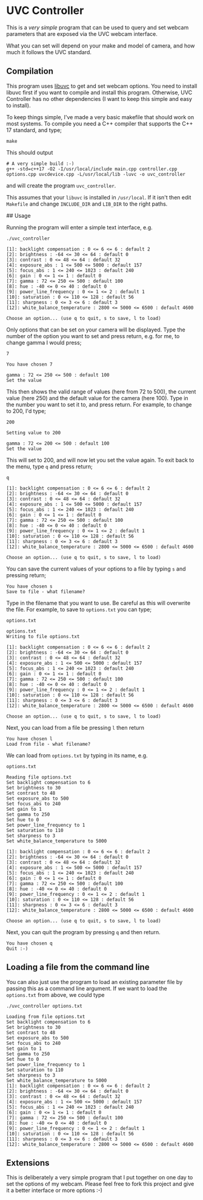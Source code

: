 # UVC Controller

This is a *very simple* program that can be used to query and set
webcam parameters that are exposed via the UVC webcam interface.

What you can set will depend on your make and model of camera,
and how much it follows the UVC standard.

## Compilation

This program uses [libuvc](https://github.com/libuvc/libuvc) to
get and set webcam options. You need to install libuvc first if you
want to compile and install this program. Otherwise, UVC Controller
has no other dependencies (I want to keep this simple and easy to
install).

To keep things simple, I've made a very basic makefile that should
work on most systems. To compile you need a C++ compiler that supports
the C++ 17 standard, and type;

```
make
```

This should output

```
# A very simple build :-)
g++ -std=c++17 -O2 -I/usr/local/include main.cpp controller.cpp options.cpp uvcdevice.cpp -L/usr/local/lib -luvc -o uvc_controller
```

and will create the program `uvc_controller`.

This assumes that your `libuvc` is installed in `/usr/local`. If it isn't
then edit `Makefile` and change `INCLUDE_DIR` and `LIB_DIR` to the 
right paths.

## Usage

Running the program will enter a simple text interface, e.g.

```
./uvc_controller

[1]: backlight compensation : 0 <= 6 <= 6 : default 2
[2]: brightness : -64 <= 30 <= 64 : default 0
[3]: contrast : 0 <= 48 <= 64 : default 32
[4]: exposure_abs : 1 <= 500 <= 5000 : default 157
[5]: focus_abs : 1 <= 240 <= 1023 : default 240
[6]: gain : 0 <= 1 <= 1 : default 0
[7]: gamma : 72 <= 250 <= 500 : default 100
[8]: hue : -40 <= 0 <= 40 : default 0
[9]: power_line_frequency : 0 <= 1 <= 2 : default 1
[10]: saturation : 0 <= 110 <= 128 : default 56
[11]: sharpness : 0 <= 3 <= 6 : default 3
[12]: white_balance_temperature : 2800 <= 5000 <= 6500 : default 4600

Choose an option... (use q to quit, s to save, l to load)
```

Only options that can be set on your camera will be displayed. 
Type the number of the option you want to set and press return,
e.g. for me, to change gamma I would press;

```
7

You have chosen 7

gamma : 72 <= 250 <= 500 : default 100
Set the value
```

This then shows the valid range of values (here from 72 to 500), 
the current value (here 250) and the default value for the 
camera (here 100). Type in the number you want to set it to,
and press return. For example, to change to 200, I'd type;

```
200

Setting value to 200

gamma : 72 <= 200 <= 500 : default 100
Set the value
```

This will set to 200, and will now let you set the value again.
To exit back to the menu, type `q` and press return;

```
q

[1]: backlight compensation : 0 <= 6 <= 6 : default 2
[2]: brightness : -64 <= 30 <= 64 : default 0
[3]: contrast : 0 <= 48 <= 64 : default 32
[4]: exposure_abs : 1 <= 500 <= 5000 : default 157
[5]: focus_abs : 1 <= 240 <= 1023 : default 240
[6]: gain : 0 <= 1 <= 1 : default 0
[7]: gamma : 72 <= 250 <= 500 : default 100
[8]: hue : -40 <= 0 <= 40 : default 0
[9]: power_line_frequency : 0 <= 1 <= 2 : default 1
[10]: saturation : 0 <= 110 <= 128 : default 56
[11]: sharpness : 0 <= 3 <= 6 : default 3
[12]: white_balance_temperature : 2800 <= 5000 <= 6500 : default 4600

Choose an option... (use q to quit, s to save, l to load)
```

You can save the current values of your options to a file by typing
`s` and pressing return;

```
You have chosen s
Save to file - what filename?
```

Type in the filename that you want to use. Be careful as this will overwrite
the file. For example, to save to `options.txt` you can type;

```
options.txt

options.txt
Writing to file options.txt

[1]: backlight compensation : 0 <= 6 <= 6 : default 2
[2]: brightness : -64 <= 30 <= 64 : default 0
[3]: contrast : 0 <= 48 <= 64 : default 32
[4]: exposure_abs : 1 <= 500 <= 5000 : default 157
[5]: focus_abs : 1 <= 240 <= 1023 : default 240
[6]: gain : 0 <= 1 <= 1 : default 0
[7]: gamma : 72 <= 250 <= 500 : default 100
[8]: hue : -40 <= 0 <= 40 : default 0
[9]: power_line_frequency : 0 <= 1 <= 2 : default 1
[10]: saturation : 0 <= 110 <= 128 : default 56
[11]: sharpness : 0 <= 3 <= 6 : default 3
[12]: white_balance_temperature : 2800 <= 5000 <= 6500 : default 4600

Choose an option... (use q to quit, s to save, l to load)
```

Next, you can load from a file be pressing `l` then return

```
You have chosen l
Load from file - what filename?
```

We can load from `options.txt` by typing in its name, e.g.

```
options.txt

Reading file options.txt
Set backlight compensation to 6
Set brightness to 30
Set contrast to 48
Set exposure_abs to 500
Set focus_abs to 240
Set gain to 1
Set gamma to 250
Set hue to 0
Set power_line_frequency to 1
Set saturation to 110
Set sharpness to 3
Set white_balance_temperature to 5000

[1]: backlight compensation : 0 <= 6 <= 6 : default 2
[2]: brightness : -64 <= 30 <= 64 : default 0
[3]: contrast : 0 <= 48 <= 64 : default 32
[4]: exposure_abs : 1 <= 500 <= 5000 : default 157
[5]: focus_abs : 1 <= 240 <= 1023 : default 240
[6]: gain : 0 <= 1 <= 1 : default 0
[7]: gamma : 72 <= 250 <= 500 : default 100
[8]: hue : -40 <= 0 <= 40 : default 0
[9]: power_line_frequency : 0 <= 1 <= 2 : default 1
[10]: saturation : 0 <= 110 <= 128 : default 56
[11]: sharpness : 0 <= 3 <= 6 : default 3
[12]: white_balance_temperature : 2800 <= 5000 <= 6500 : default 4600

Choose an option... (use q to quit, s to save, l to load)
```

Next, you can quit the program by pressing `q` and then return.

```
You have chosen q
Quit :-)
```

## Loading a file from the command line

You can also just use the program to load an existing parameter file
by passing this as a command line argument. If we want to load 
the `options.txt` from above, we could type

```
./uvc_controller options.txt

Loading from file options.txt
Set backlight compensation to 6
Set brightness to 30
Set contrast to 48
Set exposure_abs to 500
Set focus_abs to 240
Set gain to 1
Set gamma to 250
Set hue to 0
Set power_line_frequency to 1
Set saturation to 110
Set sharpness to 3
Set white_balance_temperature to 5000
[1]: backlight compensation : 0 <= 6 <= 6 : default 2
[2]: brightness : -64 <= 30 <= 64 : default 0
[3]: contrast : 0 <= 48 <= 64 : default 32
[4]: exposure_abs : 1 <= 500 <= 5000 : default 157
[5]: focus_abs : 1 <= 240 <= 1023 : default 240
[6]: gain : 0 <= 1 <= 1 : default 0
[7]: gamma : 72 <= 250 <= 500 : default 100
[8]: hue : -40 <= 0 <= 40 : default 0
[9]: power_line_frequency : 0 <= 1 <= 2 : default 1
[10]: saturation : 0 <= 110 <= 128 : default 56
[11]: sharpness : 0 <= 3 <= 6 : default 3
[12]: white_balance_temperature : 2800 <= 5000 <= 6500 : default 4600
```

## Extensions

This is deliberately a very simple program that I put together on one
day to set the options of my webcam. Please feel free to fork this project
and give it a better interface or more options :-)
